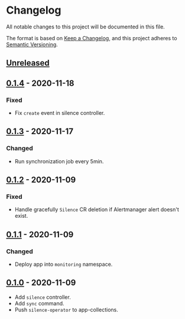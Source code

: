 # Changelog

All notable changes to this project will be documented in this file.

The format is based on [Keep a Changelog](https://keepachangelog.com/en/1.0.0/),
and this project adheres to [Semantic Versioning](https://semver.org/spec/v2.0.0.html).

## [Unreleased]

## [0.1.4] - 2020-11-18

### Fixed

- Fix `create` event in silence controller.

## [0.1.3] - 2020-11-17

### Changed

- Run synchronization job every 5min.

## [0.1.2] - 2020-11-09

### Fixed

- Handle gracefully `Silence` CR deletion if Alertmanager alert doesn't exist.

## [0.1.1] - 2020-11-09

### Changed

- Deploy app into `monitoring` namespace.

## [0.1.0] - 2020-11-09

- Add `silence` controller.
- Add `sync` command.
- Push `silence-operator` to app-collections.

[Unreleased]: https://github.com/giantswarm/silence-operator/compare/v0.1.4...HEAD
[0.1.4]: https://github.com/giantswarm/silence-operator/compare/v0.1.3...v0.1.4
[0.1.3]: https://github.com/giantswarm/silence-operator/compare/v0.1.2...v0.1.3
[0.1.2]: https://github.com/giantswarm/silence-operator/compare/v0.1.1...v0.1.2
[0.1.1]: https://github.com/giantswarm/silence-operator/compare/v0.1.0...v0.1.1
[0.1.0]: https://github.com/giantswarm/silence-operator/releases/tag/v0.1.0
